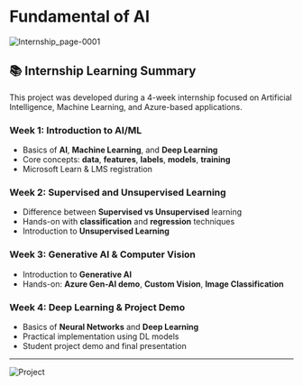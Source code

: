 # Fundamental of AI

![Internship_page-0001](https://github.com/user-attachments/assets/e1122ef4-dd6e-434e-b199-d000e606a8c4)

## 📚 Internship Learning Summary

This project was developed during a 4-week internship focused on Artificial Intelligence, Machine Learning, and Azure-based applications.

### Week 1: Introduction to AI/ML

- Basics of **AI**, **Machine Learning**, and **Deep Learning**
- Core concepts: **data**, **features**, **labels**, **models**, **training**
- Microsoft Learn & LMS registration

### Week 2: Supervised and Unsupervised Learning

- Difference between **Supervised vs Unsupervised** learning
- Hands-on with **classification** and **regression** techniques
- Introduction to **Unsupervised Learning**

### Week 3: Generative AI & Computer Vision

- Introduction to **Generative AI**
- Hands-on: **Azure Gen-AI demo**, **Custom Vision**, **Image Classification**

### Week 4: Deep Learning & Project Demo

- Basics of **Neural Networks** and **Deep Learning**
- Practical implementation using DL models
- Student project demo and final presentation

---
![Project](https://github.com/user-attachments/assets/63767b67-ff79-49b2-ab2b-a453365f089f)

